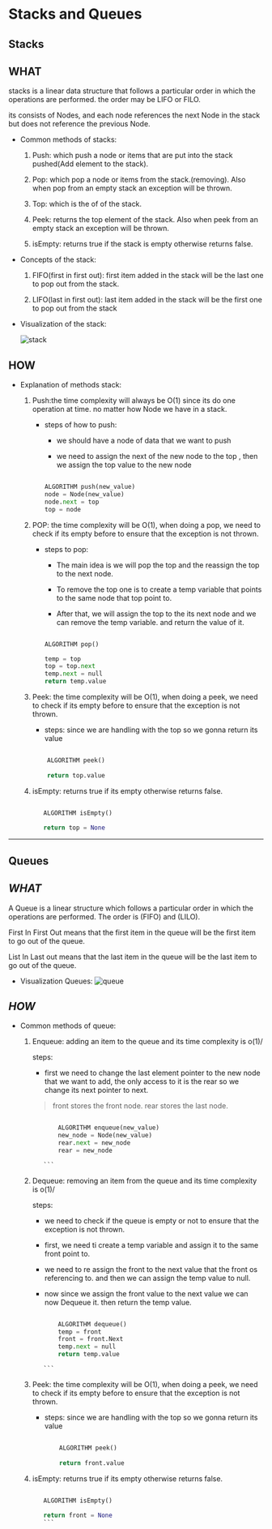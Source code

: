 # Stacks and Queues

## **Stacks**

## **WHAT**

stacks is a linear data structure that follows a particular order in which the operations are performed. the order may be LIFO or FILO.

its consists of Nodes, and each node references the next Node in the stack but does not reference the previous Node.

- Common methods of stacks:

    1. Push: which push a node or items that are put into the stack pushed(Add element to the stack).

    2. Pop: which pop a node or items from the stack.(removing). Also when pop from an empty stack an exception will be thrown.

    3. Top: which is the of of the stack.

    4. Peek: returns the top element of the stack. Also when peek from an empty stack an exception will be thrown.

    5. isEmpty: returns true if the stack is empty otherwise returns false.

- Concepts of the stack:

    1. FIFO(first in first out): first item added in the stack will be the last one to pop out from the stack.

    2. LIFO(last in first out): last item added in the stack will be the first one to pop out from the stack

- Visualization of the stack:

    ![stack](https://codefellows.github.io/common_curriculum/data_structures_and_algorithms/Code_401/class-10/resources/images/stack1.PNG)

## **HOW**

- Explanation of methods stack:

    1. Push:the time complexity will always be O(1) since its do one operation at time. no matter how Node we have in a stack.

        - steps of how to push:

            - we should have a node of data that we want to push

            - we need to assign the next of the new node to the top , then we assign the top value to the new node

            ```python

            ALGORITHM push(new_value)
            node = Node(new_value)
            node.next = top
            top = node

            ```

    2. POP: the time complexity will be O(1), when doing a pop, we need to check if its empty before to ensure that the exception is not thrown.

        - steps to pop:

            - The main idea is we will pop the top and the reassign the top to the next node.

            - To remove the top one is to create a temp variable that points to the same node that top point to.

            - After that, we will assign the top to the its next node and we can remove the temp variable. and return the value of it.

            ```python

            ALGORITHM pop()
            
            temp = top
            top = top.next
            temp.next = null
            return temp.value

            ```

    3. Peek: the time complexity will be O(1), when doing a peek, we need to check if its empty before to ensure that the exception is not thrown.

        - steps: since we are handling with the top so we gonna return its value

        ```python

            ALGORITHM peek()
            
            return top.value

        ```

    4. isEmpty: returns true if its empty otherwise returns false.

         ```python

            ALGORITHM isEmpty()
            
            return top = None

        ```

-----------

## **Queues**

## ***WHAT***

A Queue is a linear structure which follows a particular order in which the operations are performed. The order is (FIFO) and (LILO).

First In First Out means that the first item in the queue will be the first item to go out of the queue.

List In Last out means that the last item in the queue will be the last item to go out of the queue.

- Visualization Queues:
    ![queue](https://codefellows.github.io/common_curriculum/data_structures_and_algorithms/Code_401/class-10/resources/images/Queue.PNG)

## ***HOW***

- Common methods of queue:

    1. Enqueue: adding an item to the queue and its time complexity is o(1)/

        steps:
         - first we need to change the last element pointer to the new node that we want to add, the only access to it is the rear so we change its next pointer to next.

         > front stores the front node.
         > rear stores the last node.

         ```python

                ALGORITHM enqueue(new_value)
                new_node = Node(new_value)
                rear.next = new_node
                rear = new_node

            ```

    2. Dequeue: removing an item from the queue and its time complexity is o(1)/

        steps:
         - we need to check if the queue is empty or not to ensure that the exception is not thrown.

         - first, we need ti create a temp variable and assign it to the same front point to.

         - we need to re assign the front to the next value that the front os referencing to. and then we can assign the temp value to null.

         - now since we assign the front value to the next value we can now Dequeue it. then return the temp value.

         ```python

                ALGORITHM dequeue()
                temp = front
                front = front.Next
                temp.next = null
                return temp.value

            ```

    3. Peek: the time complexity will be O(1), when doing a peek, we need to check if its empty before to ensure that the exception is not thrown.

        - steps: since we are handling with the top so we gonna return its value

            ```python

                ALGORITHM peek()
                
                return front.value

            ```

    4. isEmpty: returns true if its empty otherwise returns false.

         ```python

            ALGORITHM isEmpty()
            
            return front = None
            ```
